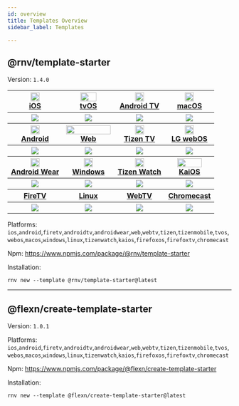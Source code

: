 ```yaml
---
id: overview
title: Templates Overview
sidebar_label: Templates

---
```


## @rnv/template-starter

Version: `1.4.0`

<table>
  <tr>
    <th>
      <img src="/img/ic_ios.png" width="20" height="20" />
      <br />
      <a href="/docs/platforms/ios">iOS</a>
    </th><th>
      <img src="/img/ic_tvos.png" width="36" height="20" />
      <br />
      <a href="/docs/platforms/tvos">tvOS</a>
    </th><th>
      <img src="/img/ic_androidtv.png" width="20" height="20" />
      <br />
      <a href="/docs/platforms/androidtv">Android TV</a>
    </th><th>
      <img src="/img/ic_macos.png" width="20" height="20" />
      <br />
      <a href="/docs/platforms/macos">macOS</a>
    </th>
  </tr>
  <tr>
    <th>
      <img src="/img/platforms/ios_template_starter.png" />
    </th><th>
    <img src="/img/platforms/tvos_template_starter.png" />
    </th><th>
    <img src="/img/platforms/androidtv_template_starter.png" />
    </th><th>
    <img src="/img/platforms/macos_template_starter.png" />
    </th>
  </tr>
  <tr>
    <th>
    <img src="/img/ic_android.png" width="20" height="20" />
    <br />
    <a href="/docs/platforms/android">Android</a>
    </th><th>
    <img src="/img/ic_web.png" width="100" height="20" />
    <br />
    <a href="/docs/platforms/web">Web</a>
    </th><th>
    <img src="/img/ic_tizen.png" width="20" height="20" />
    <br />
    <a href="/docs/platforms/tizen">Tizen TV</a>
    </th><th>
    <img src="/img/ic_webos.png" width="20" height="20" />
    <br />
    <a href="/docs/platforms/webos">LG webOS</a>
    </th>
  </tr>
  <tr>
    <th>
    <img src="/img/platforms/android_template_starter.png" />
    </th><th>
    <img src="/img/platforms/web_template_starter.png" />
    </th><th>
    <img src="/img/platforms/tizen_template_starter.png" />
    </th><th>
    <img src="/img/platforms/webos_template_starter.png" />
    </th>
  </tr>
  <tr>
    <th>
    <img src="/img/ic_androidwear.png" width="20" height="20" />
    <br />
    <a href="/docs/platforms/androidwear">Android Wear</a>
    </th><th>
    <img src="/img/ic_windows.png" width="20" height="20" />
    <br />
    <a href="/docs/platforms/windows">Windows</a>
    </th><th>
    <img src="/img/ic_tizenwatch.png" width="20" height="20" />
    <br />
    <a href="/docs/platforms/tizenwatch">Tizen Watch</a>
    </th><th>
    <img src="/img/ic_kaios.png" width="55" height="20" />
    <br />
    <a href="/docs/platforms/kaios">KaiOS</a>
    </th>
  </tr>
  <tr>
    <th>
    <img src="/img/platforms/androidwear_template_starter.png" />
    </th><th>
    <img src="/img/platforms/windows_template_starter.png" />
    </th><th>
    <img src="/img/platforms/tizenwatch_template_starter.png" />
    </th><th>
    <img src="/img/platforms/kaios_template_starter.png" />
    </th>
  </tr>

  <tr>
    <th>
    <a href="/docs/platforms/firetv">FireTV</a>
    </th><th>
    <a href="/docs/platforms/linux">Linux</a>
    </th><th>
    <a href="/docs/platforms/webtv">WebTV</a>
    </th><th>
    <a href="/docs/platforms/chromecast">Chromecast</a>
    </th>
  </tr>
  <tr>
    <th>
    <img src="/img/platforms/firetv_template_starter.png" />
    </th><th>
    <img src="/img/platforms/linux_template_starter.png" />
    </th><th>
    <img src="/img/platforms/webtv_template_starter.png" />
    </th><th>
    <img src="/img/platforms/chromecast_template_starter.png"/>
    </th>
  </tr>
</table>

Platforms: `ios`,`android`,`firetv`,`androidtv`,`androidwear`,`web`,`webtv`,`tizen`,`tizenmobile`,`tvos`,`webos`,`macos`,`windows`,`linux`,`tizenwatch`,`kaios`,`firefoxos`,`firefoxtv`,`chromecast`

Npm: https://www.npmjs.com/package/@rnv/template-starter

Installation:

```
rnv new --template @rnv/template-starter@latest
```

---
## @flexn/create-template-starter

Version: `1.0.1`

Platforms: `ios`,`android`,`firetv`,`androidtv`,`androidwear`,`web`,`webtv`,`tizen`,`tizenmobile`,`tvos`,`webos`,`macos`,`windows`,`linux`,`tizenwatch`,`kaios`,`firefoxos`,`firefoxtv`,`chromecast`

Npm: https://www.npmjs.com/package/@flexn/create-template-starter

Installation:

```
rnv new --template @flexn/create-template-starter@latest
```